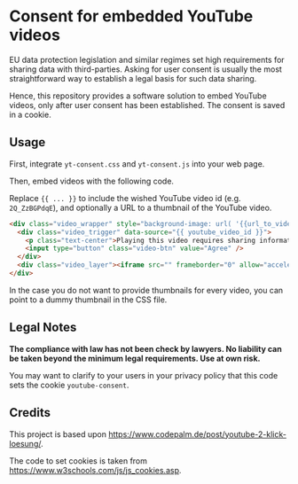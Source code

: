 # Consent for embedded YouTube videos

EU data protection legislation and similar regimes set high requirements for sharing data with third-parties.
Asking for user consent is usually the most straightforward way to establish a legal basis for such data sharing.

Hence, this repository provides a software solution to embed YouTube videos, only after user consent has been established.
The consent is saved in a cookie.

## Usage

First, integrate `yt-consent.css` and `yt-consent.js` into your web page.

Then, embed videos with the following code.

Replace `{{ ... }}` to include the wished YouTube video id (e.g. `2Q_ZzBGPdqE`), and optionally a URL to a thumbnail of the YouTube video.

```html
<div class="video_wrapper" style="background-image: url( '{{url_to_video_thumbnail}}' );">
  <div class="video_trigger" data-source="{{ youtube_video_id }}">
    <p class="text-center">Playing this video requires sharing information with YouTube.<br><a target="_blank" href="https://tosdr.org/#youtube">More information</a></p>
    <input type="button" class="video-btn" value="Agree" />
  </div>
  <div class="video_layer"><iframe src="" frameborder="0" allow="accelerometer; autoplay; encrypted-media; gyroscope; picture-in-picture" allowfullscreen></iframe></div>
</div>
```

In the case you do not want to provide thumbnails for every video,
you can point to a dummy thumbnail in the CSS file.

## Legal Notes

**The compliance with law has not been check by lawyers. No liability can be taken beyond the minimum legal requirements. Use at own risk.**

You may want to clarify to your users in your privacy policy that this code sets the cookie `youtube-consent`.

## Credits
This project is based upon <https://www.codepalm.de/post/youtube-2-klick-loesung/>.

The code to set cookies is taken from <https://www.w3schools.com/js/js_cookies.asp>.